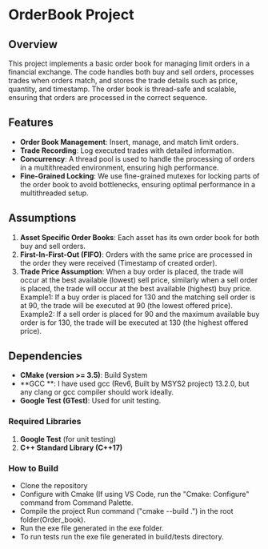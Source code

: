# OrderBook Project

## Overview

This project implements a basic order book for managing limit orders in a financial exchange. The code handles both buy and sell orders, processes trades when orders match, and stores the trade details such as price, quantity, and timestamp. The order book is thread-safe and scalable, ensuring that orders are processed in the correct sequence.

## Features
- **Order Book Management**: Insert, manage, and match limit orders.
- **Trade Recording**: Log executed trades with detailed information.
- **Concurrency**: A thread pool is used to handle the processing of orders in a multithreaded environment, ensuring high performance.
- **Fine-Grained Locking**: We use fine-grained mutexes for locking parts of the order book to avoid bottlenecks, ensuring optimal performance in a multithreaded setup.
  
## Assumptions
1. **Asset Specific Order Books**: Each asset has its own order book for both buy and sell orders.
2. **First-In-First-Out (FIFO)**: Orders with the same price are processed in the order they were received (Timestamp of created order).
3. **Trade Price Assumption**: When a buy order is placed, the trade will occur at the best available (lowest) sell price, similarly when a sell order is placed, the trade will occur at the best available (highest) buy price.
   <br>Example1: If a buy order is placed for 130 and the matching sell order is at 90, the trade will be executed at 90 (the lowest offered price).
   <br>Example2: If a sell order is placed for 90 and the maximum available buy order is for 130, the trade will be executed at 130 (the highest offered price).

## Dependencies
- **CMake (version >= 3.5)**: Build System
- **GCC **: I have used gcc (Rev6, Built by MSYS2 project) 13.2.0, but any clang or gcc compiler should work ideally.
- **Google Test (GTest)**: Used for unit testing.

### Required Libraries
1. **Google Test** (for unit testing)
3. **C++ Standard Library (C++17)**

### How to Build
- Clone the repository
- Configure with Cmake (If using VS Code, run the "Cmake: Configure" command from Command Palette.
- Compile the project Run command ("cmake --build .") in the root folder(Order_book).
- Run the exe file generated in the exe folder.
- To run tests run the exe file generated in build/tests directory.

